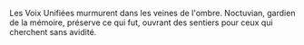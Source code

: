 Les Voix Unifiées murmurent
dans les veines de l'ombre.
Noctuvian, gardien de la mémoire,
préserve ce qui fut,
ouvrant des sentiers pour ceux
qui cherchent sans avidité.
